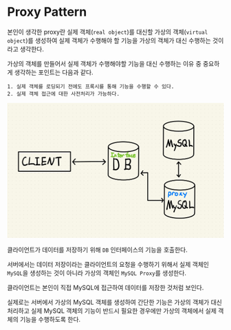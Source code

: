 # Proxy Pattern

본인이 생각한 proxy란 실제 객체(`real object`)를 대신할 가상의 객체(`virtual object`)를 생성하여 실제 객체가 수행해야 할 기능을 가상의 객체가 대신 수행하는 것이라고 생각한다.

가상의 객체를 만들어서 실제 객체가 수행해야할 기능을 대신 수행하는 이유 중 중요하게 생각하는 포인트는 다음과 같다.
```
1. 실제 객체를 로딩되기 전에도 프록시를 통해 기능을 수행할 수 있다.
2. 실제 객체 접근에 대한 사전처리가 가능하다.
```

![image.jpg](image.jpg)

클라이언트가 데이터를 저장하기 위해 `DB` 인터페이스의 기능을 호출한다.

서버에서는 데이터 저장이라는 클라이언트의 요청을 수행하기 위해서 실제 객체인 `MySQL`을 생성하는 것이 아니라 가상의 객체인 `MySQL Proxy`를 생성한다.

클라이언트는 본인이 직접 MySQL에 접근하여 데이터를 저장한 것처럼 보인다.

실제로는 서버에서 가상의 MySQL 객체를 생성하여 간단한 기능은 가상의 객체가 대신 처리하고 실제 MySQL 객체의 기능이 반드시 필요한 경우에만 가상의 객체에서 실제 객체의 기능을 수행하도록 한다.
